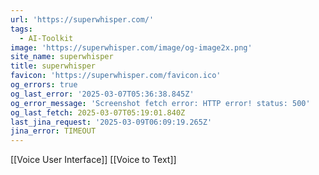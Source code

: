 ```yaml
---
url: 'https://superwhisper.com/'
tags:
  - AI-Toolkit
image: 'https://superwhisper.com/image/og-image2x.png'
site_name: superwhisper
title: superwhisper
favicon: 'https://superwhisper.com/favicon.ico'
og_errors: true
og_last_error: '2025-03-07T05:36:38.845Z'
og_error_message: 'Screenshot fetch error: HTTP error! status: 500'
og_last_fetch: 2025-03-07T05:19:01.840Z
last_jina_request: '2025-03-09T06:09:19.265Z'
jina_error: TIMEOUT
---
```


[[Voice User Interface]]
[[Voice to Text]]

